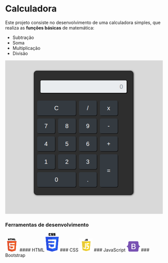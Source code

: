 # Calculadora

Este projeto consiste no desenvolvimento de uma calculadora simples, que realiza as **funções básicas** de matemática:

- Subtração
- Soma
- Multiplicação
- Divisão

<img src="./img/calculadora.png">

### Ferramentas de desenvolvimento

<img src="./img/html.png"> #### HTML
<img src="./img/css.png">  ### CSS
<img src="./img/js.png">   ### JavaScript
<img src="./img/bootstrap.png"> ### Bootstrap